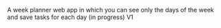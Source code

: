 A week planner web app in which you can see only the days of the week and save tasks for each day (in progress)
V1
